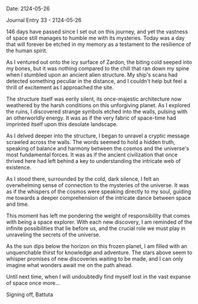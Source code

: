 Date: 2124-05-26

Journal Entry 33 - 2124-05-26

146 days have passed since I set out on this journey, and yet the vastness of space still manages to humble me with its mysteries. Today was a day that will forever be etched in my memory as a testament to the resilience of the human spirit.

As I ventured out onto the icy surface of Zardon, the biting cold seeped into my bones, but it was nothing compared to the chill that ran down my spine when I stumbled upon an ancient alien structure. My ship's scans had detected something peculiar in the distance, and I couldn't help but feel a thrill of excitement as I approached the site.

The structure itself was eerily silent, its once-majestic architecture now weathered by the harsh conditions on this unforgiving planet. As I explored the ruins, I discovered strange symbols etched into the walls, pulsing with an otherworldly energy. It was as if the very fabric of space-time had imprinted itself upon this desolate landscape.

As I delved deeper into the structure, I began to unravel a cryptic message scrawled across the walls. The words seemed to hold a hidden truth, speaking of balance and harmony between the cosmos and the universe's most fundamental forces. It was as if the ancient civilization that once thrived here had left behind a key to understanding the intricate web of existence.

As I stood there, surrounded by the cold, dark silence, I felt an overwhelming sense of connection to the mysteries of the universe. It was as if the whispers of the cosmos were speaking directly to my soul, guiding me towards a deeper comprehension of the intricate dance between space and time.

This moment has left me pondering the weight of responsibility that comes with being a space explorer. With each new discovery, I am reminded of the infinite possibilities that lie before us, and the crucial role we must play in unraveling the secrets of the universe.

As the sun dips below the horizon on this frozen planet, I am filled with an unquenchable thirst for knowledge and adventure. The stars above seem to whisper promises of new discoveries waiting to be made, and I can only imagine what wonders await me on the path ahead.

Until next time, when I will undoubtedly find myself lost in the vast expanse of space once more...

Signing off,
Battuta